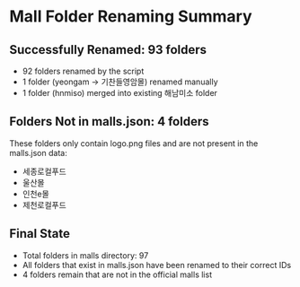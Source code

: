 # Mall Folder Renaming Summary

## Successfully Renamed: 93 folders
- 92 folders renamed by the script
- 1 folder (yeongam → 기찬들영암몰) renamed manually
- 1 folder (hnmiso) merged into existing 해남미소 folder

## Folders Not in malls.json: 4 folders
These folders only contain logo.png files and are not present in the malls.json data:
- 세종로컬푸드
- 울산몰
- 인천e몰
- 제천로컬푸드

## Final State
- Total folders in malls directory: 97
- All folders that exist in malls.json have been renamed to their correct IDs
- 4 folders remain that are not in the official malls list